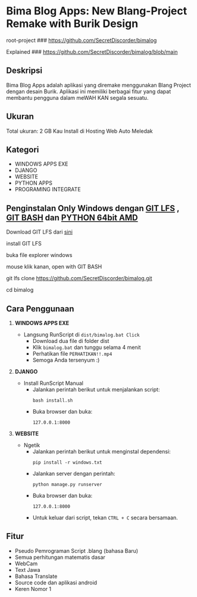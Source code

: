 # Bima Blog Apps: New Blang-Project Remake with Burik Design

root-project ### https://github.com/SecretDiscorder/bimalog

Explained ### https://github.com/SecretDiscorder/bimalog/blob/main

## Deskripsi
Bima Blog Apps adalah aplikasi yang diremake menggunakan Blang Project dengan desain Burik. Aplikasi ini memiliki berbagai fitur yang dapat membantu pengguna dalam meWAH KAN segala sesuatu.

## Ukuran
Total ukuran: 2 GB Kau Install di Hosting Web Auto Meledak

## Kategori
- WINDOWS APPS EXE
- DJANGO
- WEBSITE
- PYTHON APPS
- PROGRAMING INTEGRATE

## Penginstalan Only Windows dengan [GIT LFS](https://git-lfs.com/) , [GIT BASH](https://github.com/git-for-windows/git/releases/download/v2.44.0.windows.1/Git-2.44.0-64-bit.exe) dan [PYTHON 64bit AMD](https://www.python.org/ftp/python/3.12.2/python-3.12.2-amd64.exe)

Download GIT LFS dari [sini](https://github.com/git-lfs/git-lfs/releases/download/v3.4.1/git-lfs-windows-v3.4.1.exe)

install GIT LFS

buka file explorer windows

mouse klik kanan, open with GIT BASH

git lfs clone https://github.com/SecretDiscorder/bimalog.git

cd bimalog

## Cara Penggunaan
1. **WINDOWS APPS EXE**
    - Langsung RunScript di `dist/bimalog.bat Click`
        - Download dua file di folder dist
        - Klik `bimalog.bat` dan tunggu selama 4 menit
        - Perhatikan file `PERHATIKAN!!.mp4`
        - Semoga Anda tersenyum :)

2. **DJANGO**
    - Install RunScript Manual
        - Jalankan perintah berikut untuk menjalankan script:
            ```
            bash install.sh
            ```
        - Buka browser dan buka:
            ```
            127.0.0.1:8000
            ```

3. **WEBSITE**
    - Ngetik
        - Jalankan perintah berikut untuk menginstal dependensi:
            ```
            pip install -r windows.txt
            ```
        - Jalankan server dengan perintah:
            ```
            python manage.py runserver
            ```
        - Buka browser dan buka:
            ```
            127.0.0.1:8000
            ```
        - Untuk keluar dari script, tekan `CTRL + C` secara bersamaan.

## Fitur
- Pseudo Pemrograman Script .blang (bahasa Baru)
- Semua perhitungan matematis dasar
- WebCam
- Text Jawa
- Bahasa Translate
- Source code dan aplikasi android
- Keren Nomor 1
